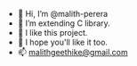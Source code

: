- 👋 Hi, I’m @malith-perera
- 🌱 I’m extending C library.
- 👀 I like this project.
- 💞️ I hope you'll like it too.
- 📫 malithgeethike@gmail.com

<!---
malith-perera/malith-perera is a ✨ special ✨ repository because its `README.md` (this file) appears on your GitHub profile.
You can click the Preview link to take a look at your changes.
--->

